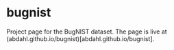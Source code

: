 # bugnist
Project page for the BugNIST dataset.
The page is live at (abdahl.github.io/bugnist)[abdahl.github.io/bugnist].
